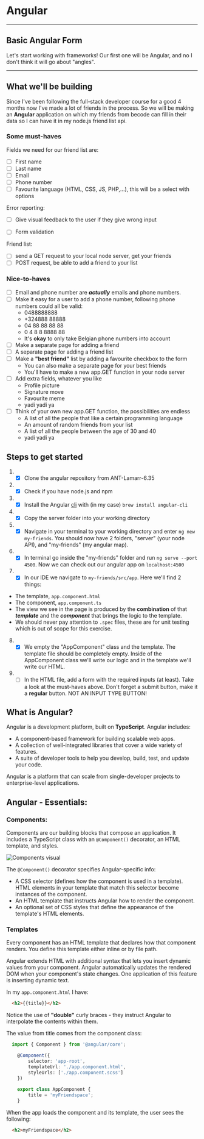 # Angular
***
## Basic Angular Form

Let's start working with frameworks! Our first one will be Angular, and no I don't think it will go about "angles".
***

## What we'll be building
Since I've been following the full-stack developer course for a good 4 months now I've made a lot of friends in the process.
So we will be making an **Angular** application on which my friends from becode can fill in their data so I can have it in my node.js friend list api.

### Some must-haves
Fields we need for our friend list are:
- [ ] First name
- [ ] Last name
- [ ] Email
- [ ] Phone number
- [ ] Favourite language (HTML, CSS, JS, PHP,...), this will be a select with options

Error reporting:
- [ ] Give visual feedback to the user if they give wrong input

- [ ] Form validation

Friend list:
- [ ] send a GET request to your local node server, get your friends
- [ ] POST request, be able to add a friend to your list

### Nice-to-haves
- [ ] Email and phone number are ***actually*** emails and phone numbers.
- [ ] Make it easy for a user to add a phone number, following phone numbers could all be valid:
  - 0488888888
  - +324888 88888
  - 04 88 88 88 88
  - 0 4 8 8 8888 88
  - It's **okay** to only take Belgian phone numbers into account
- [ ] Make a separate page for adding a friend
- [ ] A separate page for adding a friend list
- [ ] Make a **"best friend"** list by adding a favourite checkbox to the form
  - You can also make a separate page for your  best friends
  - You'll have to make a new app.GET function in your node server
- [ ] Add extra fields, whatever you like
  - Profile picture
  - Signature move
  - Favourite meme
  - yadi yadi ya
- [ ] Think of your own new app.GET function, the possibilities are endless
  - A list of all the people that like a certain programming language
  - An amount of random friends from your list
  - A list of all the people between the age of 30 and 40
  - yadi yadi ya

## Steps to get started
1. - [x] Clone the angular repository from ANT-Lamarr-6.35
2. - [x] Check if you have node.js and npm
3. - [x] Install the Angular [cli](https://en.wikipedia.org/wiki/Command-line_interface) with (in my case) `brew install angular-cli`
4. - [x] Copy the server folder into your working directory
5. - [x] Navigate in your terminal to your working directory and enter `ng new my-friends`. You should now have 2 folders, "server" (your node API), and "my-friends" (my angular map).
6. - [x] In terminal go inside the "my-friends" folder and run `ng serve --port 4500`. Now we can check out our angular app on `localhost:4500`
7. - [x] In our IDE we navigate to `my-friends/src/app`. Here we'll find 2 things:
  - The template, `app.component.html`
  - The component, `app.component.ts`
  - The view we see in the page is produced by the **combination** of that ***template*** and the ***component*** that brings the logic to the template.
  - We should never pay attention to `.spec` files, these are for unit testing which is out of scope for this exercise.
8. - [x] We empty the "AppComponent" class and the template. The template file should be completely empty. Inside of the AppComponent class we'll write our logic and in the template we'll write our HTML.
9. - [ ] In the HTML file, add a form with the required inputs (at least). Take a look at the must-haves above. Don't forget a submit button, make it a **regular** button. NOT AN INPUT TYPE BUTTON!

## What is Angular?
Angular is a development platform, built on **TypeScript**.
Angular includes:
- A component-based framework for building scalable web apps.
- A collection of well-integrated libraries that cover a wide variety of features.
- A suite of developer tools to help you develop, build, test, and update your code.

Angular is a platform that can scale from single-developer projects to enterprise-level applications.

## Angular - Essentials:

### Components:
Components are our building blocks that compose an application. It includes a TypeScript class with an `@Component()` decorator, an HTML template, and styles.

![Components visual](https://www.simplilearn.com/ice9/free_resources_article_thumb/Components_Heirarchy-Angular_Components.PNG)

The `@Component()` decorator specifies Angular-specific info:
- A CSS selector (defines how the component is used in a template). HTML elements in your template that match this selector become instances of the component.
- An HTML template that instructs Angular how to render the component.
- An optional set of CSS styles that define the appearance of the template's HTML elements.

### Templates
Every component has an HTML template that declares how that component renders. You define this template either inline or by file path.

Angular extends HTML with additional syntax that lets you insert dynamic values from your component.
Angular automatically updates the rendered DOM when your component's state changes. One application of this feature is inserting dynamic text.

In my `app.component.html` I have:
```html
  <h2>{{title}}</h2>
```
Notice the use of **"double"** curly braces - they instruct Angular to interpolate the contents within them.

The value from title comes from the component class:
```typescript
  import { Component } from '@angular/core';

    @Component({
        selector: 'app-root',
        templateUrl: './app.component.html',
        styleUrls: ['./app.component.scss']
    })
    
    export class AppComponent {
        title = 'myFriendspace';
    }
```

When the app loads the component and its template, the user sees the following:
```html
  <h2>myFriendspace</h2>
```